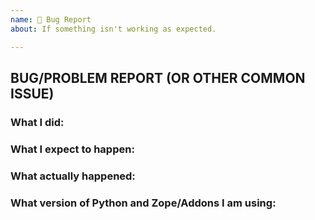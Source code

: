 ```yaml
---
name: 🐛 Bug Report
about: If something isn't working as expected.

---
```


## BUG/PROBLEM REPORT (OR OTHER COMMON ISSUE)

<!--

Please do not report security-related issues here. Report them by email to security@plone.org. The Security Team will contact the relevant maintainer if necessary.

Include tracebacks, screenshots, code of debugging sessions or code that reproduces the issue if possible.
The best reproductions are in plain Zope installations without addons or at least with minimal needed addons installed.

-->

### What I did:

<!-- Enter a reproducible description, including preconditions. -->

### What I expect to happen:

### What actually happened:

### What version of Python and Zope/Addons I am using:

<!-- Enter Operating system, Python and Zope versions you are using -->
